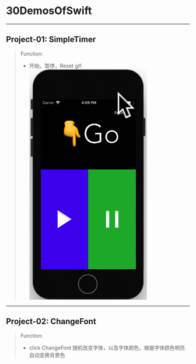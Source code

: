 # 30DemosOfSwift
--------
## Project-01: SimpleTimer
> Function: 
> * 开始，暂停，Reset
> gif:
![](https://github.com/96Rick/30DemosOfSwift/blob/master/Project-01%20SimpleTimer/simpleTimergif.gif)
--------
## Project-02: ChangeFont
> Function:
> * click ChangeFont 随机改变字体，以及字体颜色，根据字体颜色明亮自动变换背景色
